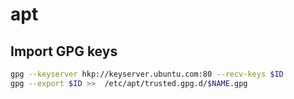# apt

## Import GPG keys

```bash
gpg --keyserver hkp://keyserver.ubuntu.com:80 --recv-keys $ID
gpg --export $ID >>  /etc/apt/trusted.gpg.d/$NAME.gpg
```
